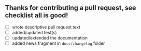 ## Thanks for contributing a pull request, see checklist all is good!

- [ ] wrote descriptive pull request text
- [ ] added/updated test(s)
- [ ] updated/extended the documentation
- [ ] added news fragment in ``docs/changelog`` folder
